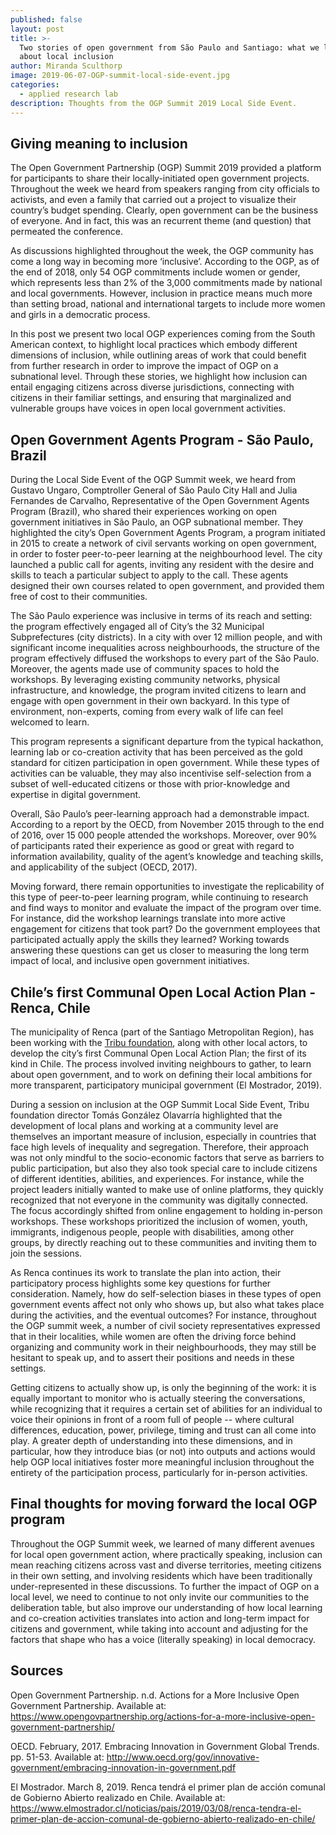 ```yaml
---
published: false
layout: post
title: >-
  Two stories of open government from São Paulo and Santiago: what we learned
  about local inclusion
author: Miranda Sculthorp
image: 2019-06-07-OGP-summit-local-side-event.jpg
categories:
  - applied research lab
description: Thoughts from the OGP Summit 2019 Local Side Event.
---
```

## Giving meaning to inclusion

The Open Government Partnership (OGP) Summit 2019 provided a platform for participants to share their locally-initiated open government projects. Throughout the week we heard from speakers ranging from city officials to activists, and even a family that carried out a project to visualize their country’s budget spending. Clearly, open government can be the business of everyone. And in fact, this was an recurrent theme (and question) that permeated the conference.  

As discussions highlighted throughout the week, the OGP community has come a long way in becoming more ‘inclusive’. According to the OGP, as of the end of 2018, only 54 OGP commitments include women or gender, which represents less than 2% of the 3,000 commitments made by national and local governments. However, inclusion in practice means much more than setting broad, national and international targets to include more women and girls in a democratic process. 

In this post we present two local OGP experiences coming from the South American context, to highlight local practices which embody different dimensions of inclusion, while outlining areas of work that could benefit from further research in order to improve the impact of OGP on a subnational level. Through these stories, we highlight how inclusion can entail engaging citizens across diverse jurisdictions, connecting with citizens in their familiar settings, and ensuring that marginalized and vulnerable groups have voices in open local government activities. 

## Open Government Agents Program - São Paulo, Brazil

During the Local Side Event of the OGP Summit week, we heard from Gustavo Ungaro, Comptroller General of São Paulo City Hall and Julia Fernandes de Carvalho, Representative of the Open Government Agents Program (Brazil), who shared their experiences working on open government initiatives in São Paulo, an OGP subnational member. They highlighted the city’s Open Government Agents Program, a program initiated in 2015 to create a network of civil servants working on open government, in order to foster peer-to-peer learning at the neighbourhood level. The city launched a public call for agents, inviting any resident with the desire and skills to teach a particular subject to apply to the call. These agents designed their own courses related to open government, and provided them free of cost to their communities.

The São Paulo experience was inclusive in terms of its reach and setting: the program effectively engaged all of City’s the 32 Municipal Subprefectures (city districts). In a city with over 12 million people, and with significant income inequalities across neighbourhoods, the structure of the program effectively diffused the workshops to every part of the São Paulo. Moreover, the agents made use of community spaces to hold the workshops. By leveraging existing community networks, physical infrastructure, and knowledge, the program invited citizens to learn and engage with open government in their own backyard. In this type of environment, non-experts, coming from every walk of life can feel welcomed to learn. 

This program represents a significant departure from the typical hackathon, learning lab or co-creation activity that has been perceived as the gold standard for citizen participation in open government. While these types of activities can be valuable, they may also incentivise self-selection from a subset of well-educated citizens or those with prior-knowledge and expertise in digital government. 

Overall, São Paulo’s peer-learning approach had a demonstrable impact. According to a report by the OECD, from November 2015 through to the end of 2016, over 15 000 people attended the workshops. Moreover, over 90% of participants rated their experience as good or great with regard to information availability, quality of the agent’s knowledge and teaching skills, and applicability of the subject (OECD, 2017). 

Moving forward, there remain opportunities to investigate the replicability of this type of peer-to-peer learning program, while continuing to research and find ways to monitor and evaluate the impact of the program over time. For instance, did the workshop learnings translate into more active engagement for citizens that took part? Do the government employees that participated actually apply the skills they learned? Working towards answering these questions can get us closer to measuring the long term impact of local, and inclusive open government initiatives. 

## Chile’s first Communal Open Local Action Plan - Renca, Chile

The municipality of Renca (part of the Santiago Metropolitan Region), has been working with the [Tribu foundation](https://www.tribu.ong/), along with other local actors, to develop the city’s first Communal Open Local Action Plan; the first of its kind in Chile. The process involved inviting neighbours to gather, to learn about open government, and to work on defining their local ambitions for more transparent, participatory municipal government (El Mostrador, 2019).

During a session on inclusion at the OGP Summit Local Side Event, Tribu foundation director Tomás González Olavarría highlighted that the development of local plans and working at a community level are themselves an important measure of inclusion, especially in countries that face high levels of inequality and segregation. Therefore, their approach was not only mindful to the socio-economic factors that serve as barriers to public participation, but also they also took special care to include citizens of different identities, abilities, and experiences. For instance, while the project leaders initially wanted to make use of online platforms, they quickly recognized that not everyone in the community was digitally connected. The focus accordingly shifted from online engagement to holding in-person workshops. These workshops prioritized the inclusion of women, youth, immigrants, indigenous people, people with disabilities, among other groups, by directly reaching out to these communities and inviting them to join the sessions.    
	
As Renca continues its work to translate the plan into action, their participatory process highlights some key questions for further consideration. Namely, how do self-selection biases in these types of open government events affect not only who shows up, but also what takes place during the activities, and the eventual outcomes? For instance, throughout the OGP summit week, a number of civil society representatives expressed that in their localities, while women are often the driving force behind organizing and community work in their neighbourhoods, they may still be hesitant to speak up, and to assert their positions and needs in these settings. 

Getting citizens to actually show up, is only the beginning of the work: it is equally important to monitor who is actually steering the conversations, while recognizing that it requires a certain set of abilities for an individual to voice their opinions in front of a room full of people -- where cultural differences, education, power, privilege, timing and trust can all come into play. A greater depth of understanding into these dimensions, and in particular, how they introduce bias (or not) into outputs and actions would help OGP local initiatives foster more meaningful inclusion throughout the entirety of the participation process, particularly for in-person activities.

## Final thoughts for moving forward the local OGP program

Throughout the OGP Summit week, we learned of many different avenues for local open government action, where practically speaking, inclusion can mean reaching citizens across vast and diverse territories, meeting citizens in their own setting, and involving residents which have been traditionally under-represented in these discussions. To further the impact of OGP on a local level, we need to continue to not only invite our communities to the deliberation table, but also improve our understanding of how local learning and co-creation activities translates into action and long-term impact for citizens and government, while taking into account and adjusting for the factors that shape who has a voice (literally speaking) in local democracy.  

## Sources

Open Government Partnership. n.d. Actions for a More Inclusive Open Government Partnership. Available at: https://www.opengovpartnership.org/actions-for-a-more-inclusive-open-government-partnership/

OECD. February, 2017. Embracing Innovation in Government Global Trends. pp. 51-53. Available at: http://www.oecd.org/gov/innovative-government/embracing-innovation-in-government.pdf 

El Mostrador. March 8, 2019. Renca tendrá el primer plan de acción comunal de Gobierno Abierto realizado en Chile. Available at: https://www.elmostrador.cl/noticias/pais/2019/03/08/renca-tendra-el-primer-plan-de-accion-comunal-de-gobierno-abierto-realizado-en-chile/
